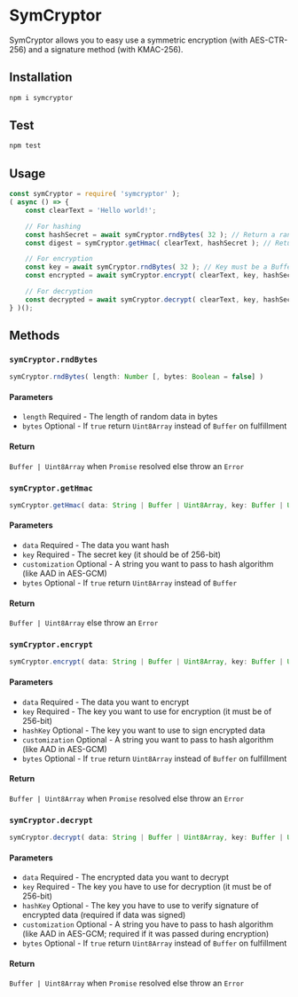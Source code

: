 # SymCryptor

SymCryptor allows you to easy use a symmetric encryption (with AES-CTR-256) and a signature method (with KMAC-256).

## Installation

```bash
npm i symcryptor
```

## Test
```bash
npm test
```

## Usage

```javascript
const symCryptor = require( 'symcryptor' );
( async () => {
    const clearText = 'Hello world!';

    // For hashing
    const hashSecret = await symCryptor.rndBytes( 32 ); // Return a random 256-bit Buffer
    const digest = symCryptor.getHmac( clearText, hashSecret ); // Return a 512-bit Buffer as digest

    // For encryption
    const key = await symCryptor.rndBytes( 32 ); // Key must be a Buffer or Uint8Array of 512-bit
    const encrypted = await symCryptor.encrypt( clearText, key, hashSecret ); // Return a Buffer

    // For decryption
    const decrypted = await symCryptor.decrypt( clearText, key, hashSecret ); // Return a Buffer
} )();
```

## Methods

### `symCryptor.rndBytes`
```javascript
symCryptor.rndBytes( length: Number [, bytes: Boolean = false] )
```

#### Parameters

* `length` Required - The length of random data in bytes
* `bytes` Optional - If `true` return `Uint8Array` instead of `Buffer` on fulfillment

#### Return

`Buffer | Uint8Array` when `Promise` resolved else throw an `Error`

### `symCryptor.getHmac`
```javascript
symCryptor.getHmac( data: String | Buffer | Uint8Array, key: Buffer | Uint8Array [, customization: String = '' [, bytes: Boolean = false]] )
```

#### Parameters

* `data` Required - The data you want hash
* `key` Required - The secret key (it should be of 256-bit)
* `customization` Optional - A string you want to pass to hash algorithm (like AAD in AES-GCM)
* `bytes` Optional - If `true` return `Uint8Array` instead of `Buffer`

#### Return

`Buffer | Uint8Array` else throw an `Error`

### `symCryptor.encrypt`
```javascript
symCryptor.encrypt( data: String | Buffer | Uint8Array, key: Buffer | Uint8Array [, hashKey: Buffer | Uint8Array [, customization: String = '' [, bytes: Boolean = false]]] )
```

#### Parameters

* `data` Required - The data you want to encrypt
* `key` Required - The key you want to use for encryption (it must be of 256-bit)
* `hashKey` Optional - The key you want to use to sign encrypted data
* `customization` Optional - A string you want to pass to hash algorithm (like AAD in AES-GCM)
* `bytes` Optional - If `true` return `Uint8Array` instead of `Buffer` on fulfillment

#### Return

`Buffer | Uint8Array` when `Promise` resolved else throw an `Error`

### `symCryptor.decrypt`
```javascript
symCryptor.decrypt( data: String | Buffer | Uint8Array, key: Buffer | Uint8Array [, hashKey: Buffer | Uint8Array [, customization: String = '' [, bytes: Boolean = false]]] )
```

#### Parameters

* `data` Required - The encrypted data you want to decrypt
* `key` Required - The key you have to use for decryption (it must be of 256-bit)
* `hashKey` Optional - The key you have to use to verify signature of encrypted data (required if data was signed)
* `customization` Optional - A string you have to pass to hash algorithm (like AAD in AES-GCM; required if it was passed during encryption)
* `bytes` Optional - If `true` return `Uint8Array` instead of `Buffer` on fulfillment

#### Return

`Buffer | Uint8Array` when `Promise` resolved else throw an `Error`